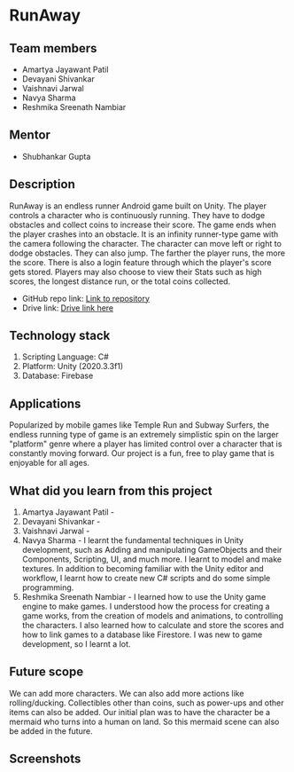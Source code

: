 # RunAway

## Team members
* Amartya Jayawant Patil
* Devayani Shivankar
* Vaishnavi Jarwal
* Navya Sharma
* Reshmika Sreenath Nambiar

## Mentor
* Shubhankar Gupta

## Description
RunAway is an endless runner Android game built on Unity. The player controls a character who is continuously running. They have to dodge obstacles and collect coins to
increase their score. The game ends when the player crashes into an obstacle. It is an infinity runner-type game with the camera following the character. The character can move left or right to dodge obstacles. They can also jump. The farther the player runs, the more the score. There is also a login feature through which the player's score gets stored. Players may also choose to view their Stats such as high scores,
the longest distance run, or the total coins collected.

* GitHub repo link: [Link to repository](https://github.com/DevayaniShivankar/RunAway)
* Drive link: [Drive link here](https://drive.google.com/)

## Technology stack

1. Scripting Language: C#
2. Platform: Unity (2020.3.3f1)
3. Database: Firebase

## Applications
Popularized by mobile games like Temple Run and Subway Surfers, the endless running type of game is an extremely simplistic spin on the larger "platform" genre where a player has limited control over a character that is constantly moving forward. Our project is a fun, free to play game that is enjoyable for all ages.

## What did you learn from this project

1. Amartya Jayawant Patil - 
2. Devayani Shivankar - 
3. Vaishnavi Jarwal - 
4. Navya Sharma - I learnt the fundamental techniques in Unity development, such as Adding and manipulating GameObjects and their Components, Scripting, UI, and much more. I learnt to model and make textures. In addition to becoming familiar with the Unity editor and workflow, I learnt how to create new C# scripts and do some simple programming.
5. Reshmika Sreenath Nambiar - I learned how to use the Unity game engine to make games. I understood how the process for creating a game works, from the creation of models and animations, to controlling the characters. I also learned how to calculate and store the scores and how to link games to a database like Firestore. I was new to game development, so I learnt a lot.

## Future scope
We can add more characters. We can also add more actions like rolling/ducking. Collectibles other than coins, such as power-ups and other items can also be added. Our initial plan was to have the character be a mermaid who turns into a human on land. So this mermaid scene can also be added in the future.

## Screenshots

